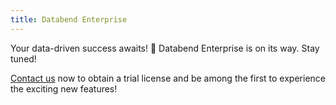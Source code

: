 ```yaml
---
title: Databend Enterprise
---
```



Your data-driven success awaits! 🚀 Databend Enterprise is on its way. Stay tuned!

[Contact us](https://www.databend.com/contact-us/) now to obtain a trial license and be among the first to experience the exciting new features!
